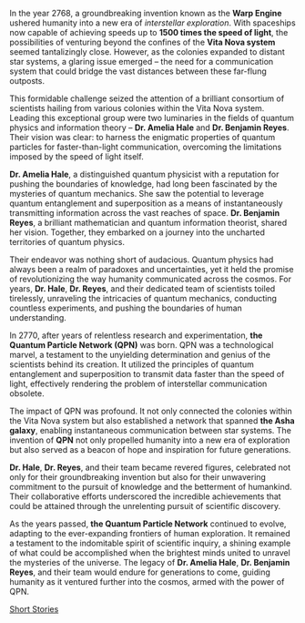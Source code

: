 In the year 2768, a groundbreaking invention known as the **Warp Engine** ushered humanity into a new era of *interstellar exploration*. With spaceships now capable of achieving speeds up to **1500 times the speed of light**, the possibilities of venturing beyond the confines of the **Vita Nova system** seemed tantalizingly close. However, as the colonies expanded to distant star systems, a glaring issue emerged – the need for a communication system that could bridge the vast distances between these far-flung outposts.

This formidable challenge seized the attention of a brilliant consortium of scientists hailing from various colonies within the Vita Nova system. Leading this exceptional group were two luminaries in the fields of quantum physics and information theory – **Dr. Amelia Hale** and **Dr. Benjamin Reyes**. Their vision was clear: to harness the enigmatic properties of quantum particles for faster-than-light communication, overcoming the limitations imposed by the speed of light itself.

**Dr. Amelia Hale**, a distinguished quantum physicist with a reputation for pushing the boundaries of knowledge, had long been fascinated by the mysteries of quantum mechanics. She saw the potential to leverage quantum entanglement and superposition as a means of instantaneously transmitting information across the vast reaches of space. **Dr. Benjamin Reyes**, a brilliant mathematician and quantum information theorist, shared her vision. Together, they embarked on a journey into the uncharted territories of quantum physics.

Their endeavor was nothing short of audacious. Quantum physics had always been a realm of paradoxes and uncertainties, yet it held the promise of revolutionizing the way humanity communicated across the cosmos. For years, **Dr. Hale**, **Dr. Reyes**, and their dedicated team of scientists toiled tirelessly, unraveling the intricacies of quantum mechanics, conducting countless experiments, and pushing the boundaries of human understanding.

In 2770, after years of relentless research and experimentation, **the Quantum Particle Network (QPN)** was born. QPN was a technological marvel, a testament to the unyielding determination and genius of the scientists behind its creation. It utilized the principles of quantum entanglement and superposition to transmit data faster than the speed of light, effectively rendering the problem of interstellar communication obsolete.

The impact of QPN was profound. It not only connected the colonies within the Vita Nova system but also established a network that spanned **the Asha galaxy**, enabling instantaneous communication between star systems. The invention of **QPN** not only propelled humanity into a new era of exploration but also served as a beacon of hope and inspiration for future generations.

**Dr. Hale**, **Dr. Reyes**, and their team became revered figures, celebrated not only for their groundbreaking invention but also for their unwavering commitment to the pursuit of knowledge and the betterment of humankind. Their collaborative efforts underscored the incredible achievements that could be attained through the unrelenting pursuit of scientific discovery.

As the years passed, **the Quantum Particle Network** continued to evolve, adapting to the ever-expanding frontiers of human exploration. It remained a testament to the indomitable spirit of scientific inquiry, a shining example of what could be accomplished when the brightest minds united to unravel the mysteries of the universe. The legacy of **Dr. Amelia Hale**, **Dr. Benjamin Reyes**, and their team would endure for generations to come, guiding humanity as it ventured further into the cosmos, armed with the power of QPN.

[Short Stories](https://asha-empire.github.io/Short-Stories/)
